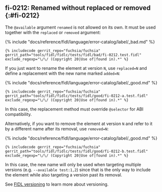 ## fi-0212: Renamed without replaced or removed {:#fi-0212}

The `@available` argument `renamed` is not allowed on its own. It must be used
together with the `replaced` or `removed` argument:

{% include "docs/reference/fidl/language/error-catalog/label/_bad.md" %}

```fidl
{% includecode gerrit_repo="fuchsia/fuchsia" gerrit_path="tools/fidl/fidlc/tests/fidl/bad/fi-0212.test.fidl" exclude_regexp="\/\/ (Copyright 20|Use of|found in).*" %}
```

If you just want to rename the element at version `N`, use `replaced=N` and
define a replacement with the new name marked `added=N`:

{% include "docs/reference/fidl/language/error-catalog/label/_good.md" %}

```fidl
{% includecode gerrit_repo="fuchsia/fuchsia" gerrit_path="tools/fidl/fidlc/tests/fidl/good/fi-0212-a.test.fidl" exclude_regexp="\/\/ (Copyright 20|Use of|found in).*" %}
```

In this case, the replacement method must override `@selector` for ABI
compatibility.

Alternatively, if you want to remove the element at version `N` and refer to it
by a different name after its removal, use `removed=N`:

{% include "docs/reference/fidl/language/error-catalog/label/_good.md" %}

```fidl
{% includecode gerrit_repo="fuchsia/fuchsia" gerrit_path="tools/fidl/fidlc/tests/fidl/good/fi-0212-b.test.fidl" exclude_regexp="\/\/ (Copyright 20|Use of|found in).*" %}
```

In this case, the new name will only be used when targeting multiple versions
(e.g. `--available test:1,2`) since that is the only way to include the element
while also targeting a version past its removal.

See [FIDL versioning][fidl-versioning] to learn more about versioning.

[fidl-versioning]: /docs/reference/fidl/language/versioning.md
